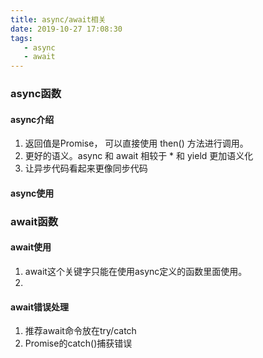```yaml
---
title: async/await相关
date: 2019-10-27 17:08:30
tags:
   - async
   - await
---
```


### async函数

#### async介绍
1. 返回值是Promise， 可以直接使用 then() 方法进行调用。
2. 更好的语义。async 和 await 相较于 * 和 yield 更加语义化
3. 让异步代码看起来更像同步代码

#### async使用


### await函数
#### await使用
1. await这个关键字只能在使用async定义的函数里面使用。
2. 

#### await错误处理
1. 推荐await命令放在try/catch
2. Promise的catch()捕获错误